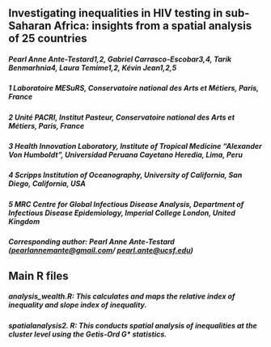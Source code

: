 ## Investigating inequalities in HIV testing in sub-Saharan Africa: insights from a spatial analysis of 25 countries

##### Pearl Anne Ante-Testard1,2, Gabriel Carrasco-Escobar3,4, Tarik Benmarhnia4, Laura Temime1,2, Kévin Jean1,2,5

##### 1 Laboratoire MESuRS, Conservatoire national des Arts et Métiers, Paris, France
##### 2 Unité PACRI, Institut Pasteur, Conservatoire national des Arts et Métiers, Paris, France
##### 3 Health Innovation Laboratory, Institute of Tropical Medicine “Alexander Von Humboldt”, Universidad Peruana Cayetano Heredia, Lima, Peru
##### 4 Scripps Institution of Oceanography, University of California, San Diego, California, USA
##### 5 MRC Centre for Global Infectious Disease Analysis, Department of Infectious Disease Epidemiology, Imperial College London, United Kingdom

##### Corresponding author: Pearl Anne Ante-Testard (pearlannemante@gmail.com/ pearl.ante@ucsf.edu)

## Main R files

##### analysis_wealth.R: This calculates and maps the relative index of inequality and slope index of inequality.
##### spatialanalysis2. R: This conducts spatial analysis of inequalities at the cluster level using the Getis-Ord G* statistics.

